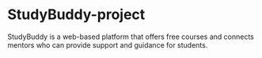 # StudyBuddy-project
StudyBuddy is a web-based platform that offers free courses and
connects mentors who can provide support and guidance for students.
